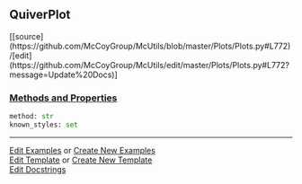 ## <a id="McUtils.Plots.Plots.QuiverPlot">QuiverPlot</a> 
<div class="docs-source-link" markdown="1">
[[source](https://github.com/McCoyGroup/McUtils/blob/master/Plots/Plots.py#L772)/[edit](https://github.com/McCoyGroup/McUtils/edit/master/Plots/Plots.py#L772?message=Update%20Docs)]
</div>



<div class="collapsible-section">
 <div class="collapsible-section collapsible-section-header" markdown="1">
 
### <a class="collapse-link" data-toggle="collapse" href="#methods">Methods and Properties</a> <a class="float-right" data-toggle="collapse" href="#methods"><i class="fa fa-chevron-down"></i></a>

 </div>
 <div class="collapsible-section collapsible-section-body collapse" id="methods" markdown="1">

```python
method: str
known_styles: set
```


 </div>
</div>




___

[Edit Examples](https://github.com/McCoyGroup/McUtils/edit/gh-pages/ci/examples/McUtils/Plots/Plots/QuiverPlot.md) or 
[Create New Examples](https://github.com/McCoyGroup/McUtils/new/gh-pages/?filename=ci/examples/McUtils/Plots/Plots/QuiverPlot.md) <br/>
[Edit Template](https://github.com/McCoyGroup/McUtils/edit/gh-pages/ci/docs/McUtils/Plots/Plots/QuiverPlot.md) or 
[Create New Template](https://github.com/McCoyGroup/McUtils/new/gh-pages/?filename=ci/docs/templates/McUtils/Plots/Plots/QuiverPlot.md) <br/>
[Edit Docstrings](https://github.com/McCoyGroup/McUtils/edit/master/Plots/Plots.py#L772?message=Update%20Docs)